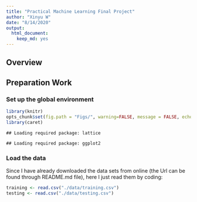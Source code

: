 ```yaml
---
title: "Practical Machine Learning Final Project"
author: "Xinyu W"
date: "8/14/2020"
output:  
  html_document:
    keep_md: yes
---
```


## Overview

## Preparation Work

### Set up the global environment

```r
library(knitr)
opts_chunk$set(fig.path = "Figs/", warning=FALSE, message = FALSE, echo=TRUE)
library(caret)
```

```
## Loading required package: lattice
```

```
## Loading required package: ggplot2
```

### Load the data
Since I have already downloaded the data sets from online (the Url can be found through README.md file), here I just read them by coding:

```r
training <- read.csv("./data/training.csv")
testing <- read.csv("./data/testing.csv")
```

